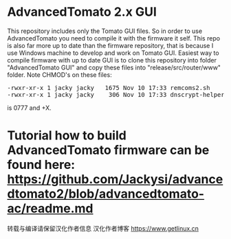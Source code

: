 AdvancedTomato 2.x GUI
=================
This repository includes only the Tomato GUI files. So in order to use AdvancedTomato you need to compile it with the 
firmware it self. This repo is also far more up to date than the firmware repository, that is because I use Windows machine
to develop and work on Tomato GUI. Easiest way to compile firmware with up to date GUI is to clone this repository into folder
"AdvancedTomato GUI" and copy these files into "release/src/router/www" folder. Note CHMOD's on these files:
<pre>-rwxr-xr-x 1 jacky jacky   1675 Nov 10 17:33 remcoms2.sh
-rwxr-xr-x 1 jacky jacky    306 Nov 10 17:33 dnscrypt-helper.sh</pre>
is 0777 and +X. 

Tutorial how to build AdvancedTomato firmware can be found here: https://github.com/Jackysi/advancedtomato2/blob/advancedtomato-ac/readme.md
=================
转载与编译请保留汉化作者信息
汉化作者博客 https://www.getlinux.cn
